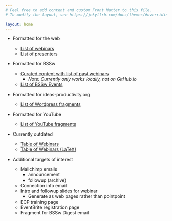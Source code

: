 ```yaml
---
# Feel free to add content and custom Front Matter to this file.
# To modify the layout, see https://jekyllrb.com/docs/themes/#overriding-theme-defaults

layout: home
---
```

- Formatted for the web
  - [List of webinars](webinars.html)
  - [List of presenters](presenters.html)

- Formatted for BSSw
  - [Curated content with list of past webinars](hpcbp-webinars-cc.md) 
    - *Note: Currently only works locally, not on GitHub.io*
  - [List of BSSw Events](bssw-events-index.html)

- Formatted for ideas-productivity.org
  - [List of Wordpress fragments](ipweb-entries-index.html)

- Formatted for YouTube
  - [List of YouTube fragments](youtube-videos-index.html)

- Currently outdated
  - [Table of Webinars](webinar-table.html)
  - [Table of Webinars (LaTeX)](webinar-table-latex.html)

- Additional targets of interest
  - Mailchimp emails
    - announcement
	- followup (archive)
  - Connection info email
  - Intro and followup slides for webinar
    - Generate as web pages rather than pointpoint
  - ECP training page
  - EventBrite registration page
  - Fragment for BSSw Digest email
